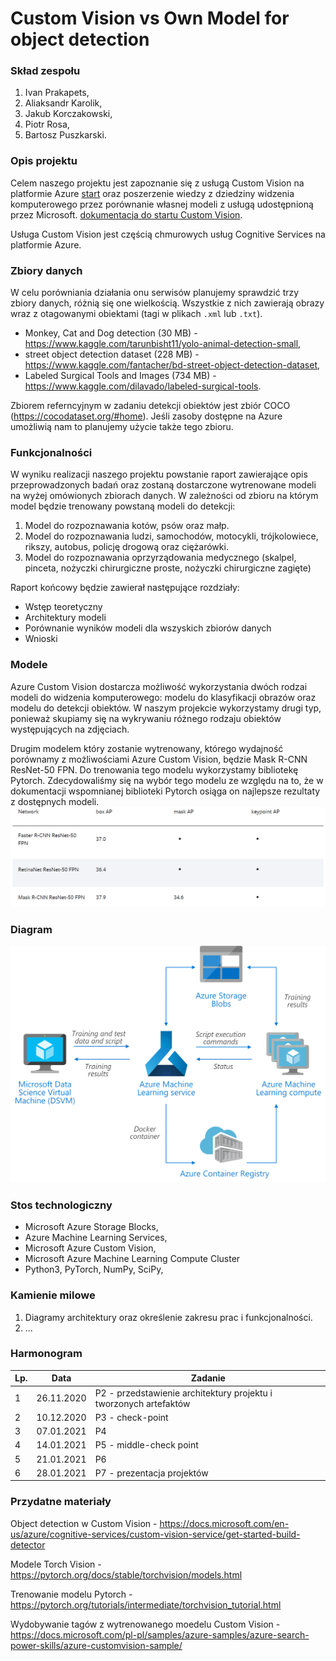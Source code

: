 # Custom Vision vs Own Model for object detection

### Skład zespołu
1. Ivan Prakapets,
2. Aliaksandr Karolik,
3. Jakub Korczakowski,
4. Piotr Rosa,
5. Bartosz Puszkarski.

### Opis projektu
Celem naszego projektu jest zapoznanie się z usługą Custom Vision na platformie Azure [start](https://azure.microsoft.com/en-us/services/cognitive-services/custom-vision-service/) oraz poszerzenie wiedzy z dziedziny widzenia komputerowego przez porównanie własnej modeli z usługą udostępnioną przez Microsoft. [dokumentacja do startu Custom Vision](https://docs.microsoft.com/en-us/azure/cognitive-services/custom-vision-service/getting-started-build-a-classifier).

Usługa Custom Vision jest częścią chmurowych usług Cognitive Services na platformie Azure.

### Zbiory danych

W celu porówniania działania onu serwisów planujemy sprawdzić trzy zbiory danych, różnią się one wielkością. Wszystkie z nich zawierają obrazy wraz z otagowanymi obiektami (tagi w plikach `.xml` lub `.txt`).

- Monkey, Cat and Dog detection (30 MB) - https://www.kaggle.com/tarunbisht11/yolo-animal-detection-small,
- street object detection dataset (228 MB) - https://www.kaggle.com/fantacher/bd-street-object-detection-dataset,
- Labeled Surgical Tools and Images (734 MB) - https://www.kaggle.com/dilavado/labeled-surgical-tools.

Zbiorem referncyjnym w zadaniu detekcji obiektów jest zbiór COCO (https://cocodataset.org/#home). Jeśli zasoby dostępne na Azure umożliwią nam to planujemy użycie także tego zbioru.

### Funkcjonalności
W  wyniku realizacji naszego projektu powstanie raport zawierające opis  przeprowadzonych badań oraz zostaną dostarczone wytrenowane modeli na wyżej omówionych zbiorach danych. W zależności od zbioru na którym model będzie trenowany powstaną modeli do detekcji:

1.  Model do rozpoznawania kotów, psów oraz małp. 
2.  Model do rozpoznawania ludzi, samochodów, motocykli, trójkolowiece, rikszy, autobus, policję drogową oraz ciężarówki.
3.  Model do rozpoznawania oprzyrządowania medycznego (skalpel, pinceta, nożyczki chirurgiczne proste, nożyczki chirurgiczne zagięte)

Raport końcowy będzie zawierał następujące rozdziały: 
 - Wstęp teoretyczny 
 - Architektury modeli 
 - Porównanie wyników modeli dla wszyskich zbiorów danych
 - Wnioski 
 
### Modele
Azure Custom Vision dostarcza możliwość wykorzystania dwóch rodzai modeli do widzenia komputerowego: modelu do klasyfikacji obrazów oraz modelu do detekcji obiektów. W naszym projekcie wykorzystamy drugi typ, ponieważ skupiamy się na wykrywaniu różnego rodzaju obiektów występujących na zdjęciach.

Drugim modelem który zostanie wytrenowany, którego wydajność porównamy z możliwościami Azure Custom Vision, będzie Mask R-CNN ResNet-50 FPN. Do trenowania tego modelu wykorzystamy bibliotekę Pytorch. Zdecydowaliśmy się na wybór tego modelu ze względu na to, że w dokumentacji wspomnianej biblioteki Pytorch osiąga on najlepsze rezultaty z dostępnych modeli. 
![alt text](porownanie.png "Modele")

### Diagram
![alt text](wykres.png "Design")


### Stos technologiczny
- Microsoft Azure Storage Blocks,
- Azure Machine Learning Services,
- Microsoft Azure Custom Vision,
- Microsoft Azure Machine Learning Compute Cluster
- Python3, PyTorch, NumPy, SciPy,


### Kamienie milowe
1. Diagramy architektury oraz określenie zakresu prac i funkcjonalności.
2. ...

### Harmonogram

| Lp. | Data | Zadanie | 
| -------- | ------------- | ------------------------------------------------- |
| 1        | 26.11.2020          | P2 - przedstawienie architektury projektu i tworzonych artefaktów                                |
| 2    | 10.12.2020 | P3 - check-point|                                                              |
| 3   | 07.01.2021 | P4 |
| 4   | 14.01.2021 | P5 - middle-check point |
| 5   | 21.01.2021 | P6 |
| 6   | 28.01.2021 | P7 - prezentacja projektów                                   |                                                              |




### Przydatne materiały

Object detection w Custom Vision - https://docs.microsoft.com/en-us/azure/cognitive-services/custom-vision-service/get-started-build-detector

Modele Torch Vision - https://pytorch.org/docs/stable/torchvision/models.html

Trenowanie modelu Pytorch - https://pytorch.org/tutorials/intermediate/torchvision_tutorial.html

Wydobywanie tagów z wytrenowanego moedelu Custom Vision - https://docs.microsoft.com/pl-pl/samples/azure-samples/azure-search-power-skills/azure-customvision-sample/


